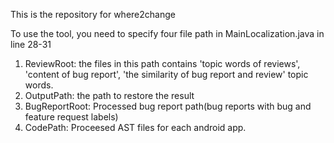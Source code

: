 This is the repository for where2change

To use the tool, you need to specify four file path in MainLocalization.java in line 28-31
  1. ReviewRoot: the files in this path contains 'topic words of reviews', 'content of bug report', 'the similarity of bug          report and review' topic words.
  2. OutputPath: the path to restore the result
  3. BugReportRoot: Processed bug report path(bug reports with bug and feature request labels)
  4. CodePath: Proceesed AST files for each android app.
  
  
